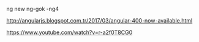 ng new ng-gok -ng4

http://angularjs.blogspot.com.tr/2017/03/angular-400-now-available.html

https://www.youtube.com/watch?v=r-a2f0T8CG0
